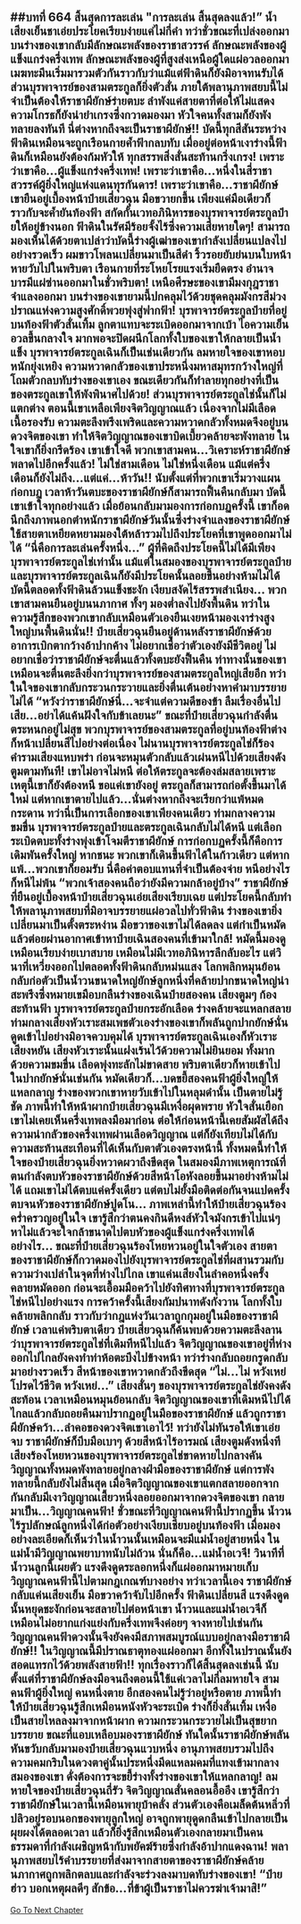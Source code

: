 ##บทที่ 664 สิ้นสุดการละเล่น
"การละเล่น สิ้นสุดลงแล้ว!”
น้ำเสียงเย็นชาเอ่ยประโยคเรียบง่ายแค่ไม่กี่คำ ทว่าชั่วขณะที่เปล่งออกมาบนร่างของเขากลับมีลักษณะพลังของราชาสวรรค์ ลักษณะพลังของผู้แข็งแกร่งครึ่งเทพ ลักษณะพลังของผู้ที่สูงส่งเหนือผู้ใดแผ่อวลออกมา เมฆทะมึนเริ่มมารวมตัวกันราวกับว่าแม้แต่ฟ้าดินก็ยังมิอาจทนรับได้ ส่วนบุรพาจารย์ของสามตระกูลก็ยิ่งตัวสั่น ภายใต้พลานุภาพสยบนี้ไม่จำเป็นต้องให้ราชาผียักษ์ร่ายตบะ ลำพังแค่สายตาที่ต่อให้ไม่แสดงความโกรธก็ยังน่ายำเกรงซึ่งกวาดมองมา หัวใจคนทั้งสามก็ยังพังทลายลงทันที
นี่ต่างหากถึงจะเป็นราชาผียักษ์!!
บัดนี้ทุกสีสันระหว่างฟ้าดินเหมือนจะถูกเรือนกายค้ำฟ้ากลบทับ เมื่ออยู่ต่อหน้าเงาร่างนี้ฟ้าดินก็เหมือนยังต้องก้มหัวให้ ทุกสรรพสิ่งสั่นสะท้านกริ่งเกรง!
เพราะว่าเขาคือ...ผู้แข็งแกร่งครึ่งเทพ!
เพราะว่าเขาคือ...หนึ่งในสี่ราชาสวรรค์ผู้ยิ่งใหญ่แห่งแดนทุรกันดาร!
เพราะว่าเขาคือ...ราชาผียักษ์
เขายืนอยู่เบื้องหน้าป๋ายเสี่ยวฉุน มือขวายกขึ้น เพียงแค่มือเดียวก็ราวกับจะค้ำยันท้องฟ้า สกัดกั้นเวทอภินิหารของบุรพาจารย์ตระกูลป๋ายให้อยู่ข้างนอก ฟ้าดินในรัศมีร้อยจั้งไร้ซึ่งความเสียหายใดๆ!
สามารถมองเห็นได้ด้วยตาเปล่าว่าบัดนี้ร่างผู้เฒ่าของเขากำลังเปลี่ยนแปลงไปอย่างรวดเร็ว ผมขาวโพลนเปลี่ยนมาเป็นสีดำ ริ้วรอยยับย่นบนใบหน้าหายวับไปในพริบตา เรือนกายที่ระโหยโรยแรงเริ่มยืดตรง อำนาจบารมีแผ่ซ่านออกมาในชั่วพริบตา!
เหนือศีรษะของเขามีมงกุฎราชาจำแลงออกมา บนร่างของเขายามนี้ปกคลุมไว้ด้วยชุดคลุมมังกรสีม่วง ปราณแห่งความสูงศักดิ์พวยพุ่งสู่ฟากฟ้า!
บุรพาจารย์ตระกูลป๋ายที่อยู่บนท้องฟ้าตัวสั่นเทิ้ม ลูกตาแทบจะระเบิดออกมาจากเบ้า ไอความเย็นอวลขึ้นกลางใจ มากพอจะปิดผนึกโลกทั้งใบของเขาให้กลายเป็นน้ำแข็ง
บุรพาจารย์ตระกูลเฉินก็เป็นเช่นเดียวกัน ลมหายใจของเขาหอบหนักยุ่งเหยิง ความหวาดกลัวของเขาประหนึ่งมหาสมุทรกว้างใหญ่ที่โถมตัวกลบทับร่างของเขาเอง ขณะเดียวกันก็ทำลายทุกอย่างที่เป็นของตระกูลเขาให้พังพินาศไปด้วย!
ส่วนบุรพาจารย์ตระกูลไช่นั้นก็ไม่แตกต่าง ตอนนี้เขาเหลือเพียงจิตวิญญาณแล้ว เนื่องจากไม่มีเลือดเนื้อรองรับ ความตะลึงพรึงเพริดและความหวาดกลัวทั้งหมดจึงอยู่บนดวงจิตของเขา ทำให้จิตวิญญาณของเขาบิดเบี้ยวคล้ายจะพังทลาย ในใจเขาก็ยิ่งกรีดร้อง เขาเข้าใจดี พวกเขาสามคน...วิเคราะห์ราชาผียักษ์พลาดไปอีกครั้งแล้ว!
ไม่ใช่สามเดือน ไม่ใช่หนึ่งเดือน แม้แต่ครึ่งเดือนก็ยังไม่ถึง...แต่แค่...ห้าวัน!!
นับตั้งแต่ที่พวกเขาเริ่มวางแผนก่อกบฏ เวลาห้าวันตบะของราชาผียักษ์ก็สามารถฟื้นคืนกลับมา บัดนี้เขาเข้าใจทุกอย่างแล้ว เมื่อย้อนกลับมามองการก่อกบฏครั้งนี้ เขาก็อดนึกถึงภาพนอกตำหนักราชาผียักษ์วันนั้นซึ่งร่างจำแลงของราชาผียักษ์ใช้สายตาเหยียดหยามมองใต้หล้ารวมไปถึงประโยคที่เขาพูดออกมาไม่ได้
“นี่คือการละเล่นครั้งหนึ่ง...”
ผู้ที่คิดถึงประโยคนี้ไม่ได้มีเพียงบุรพาจารย์ตระกูลไช่เท่านั้น แม้แต่ในสมองของบุรพาจารย์ตระกูลป๋ายและบุรพาจารย์ตระกูลเฉินก็ยังมีประโยคนั้นลอยขึ้นอย่างห้ามไม่ได้ บัดนี้ตลอดทั้งฟ้าดินล้วนแข็งชะงัก เงียบสงัดไร้สรรพสำเนียง...
พวกเขาสามคนยืนอยู่บนนภากาศ ทั้งๆ มองต่ำลงไปยังพื้นดิน ทว่าในความรู้สึกของพวกเขากลับเหมือนตัวเองยืนเงยหน้ามองเงาร่างสูงใหญ่บนพื้นดินนั่น!!
ป๋ายเสี่ยวฉุนยืนอยู่ด้านหลังราชาผียักษ์ด้วยอาการเบิกตากว้างอ้าปากค้าง ไม่อยากเชื่อว่าตัวเองยังมีชีวิตอยู่ ไม่อยากเชื่อว่าราชาผียักษ์จะตื่นแล้วทั้งตบะยังฟื้นคืน ท่าทางนั้นของเขาเหมือนจะตื่นตะลึงยิ่งกว่าบุรพาจารย์ของสามตระกูลใหญ่เสียอีก
ทว่าในใจของเขากลับกระวนกระวายและยิ่งตื่นเต้นอย่างหาคำมาบรรยายไม่ได้
“หวังว่าราชาผียักษ์นี่...จะจำแต่ความดีของข้า ลืมเรื่องอื่นไปเสีย...อย่าได้แค้นฝังใจกับข้าเลยนะ” ขณะที่ป๋ายเสี่ยวฉุนกำลังตื่นตระหนกอยู่ไม่สุข พวกบุรพาจารย์ของสามตระกูลที่อยู่บนท้องฟ้าต่างก็หน้าเปลี่ยนสีไปอย่างต่อเนื่อง ไม่นานบุรพาจารย์ตระกูลไช่ก็ร้องคำรามเสียงแหบพร่า ก่อนจะหมุนตัวกลับแล้วเผ่นหนีไปด้วยเสียงดังตูมตามทันที!
เขาไม่อาจไม่หนี ต่อให้ตระกูลจะต้องล่มสลายเพราะเหตุนี้เขาก็ยังต้องหนี ขอแค่เขายังอยู่ ตระกูลก็สามารถก่อตั้งขึ้นมาได้ใหม่ แต่หากเขาตายไปแล้ว...นั่นต่างหากถึงจะเรียกว่าแพ้หมดกระดาน
ทว่านี่เป็นการเลือกของเขาเพียงคนเดียว ท่ามกลางความขมขื่น บุรพาจารย์ตระกูลป๋ายและตระกูลเฉินกลับไม่ได้หนี แต่เลือกระเบิดตบะทั้งร่างพุ่งเข้าโจมตีราชาผียักษ์
การก่อกบฏครั้งนี้ก็คือการเดิมพันครั้งใหญ่ หากชนะ พวกเขาก็เดินขึ้นฟ้าได้ในก้าวเดียว แต่หากแพ้...พวกเขาก็ยอมรับ นี่คือค่าตอบแทนที่จำเป็นต้องจ่าย หนีอย่างไรก็หนีไม่พ้น
“พวกเจ้าสองคนถือว่ายังมีความกล้าอยู่บ้าง” ราชาผียักษ์ที่ยืนอยู่เบื้องหน้าป๋ายเสี่ยวฉุนเอ่ยเสียงเรียบเฉย แต่ประโยคนี้กลับทำให้พลานุภาพสยบที่มิอาจบรรยายแผ่อวลไปทั่วฟ้าดิน
ร่างของเขายิ่งเปลี่ยนมาเป็นตั้งตระหง่าน มือขวาของเขาไม่ได้ลดลง แต่กำเป็นหมัดแล้วต่อยผ่านอากาศเข้าหาป๋ายเฉินสองคนที่เข้ามาใกล้!
หมัดนี้มองดูเหมือนเรียบง่ายเบาสบาย เหมือนไม่มีเวทอภินิหารลึกลับอะไร แต่วินาที่เหวี่ยงออกไปตลอดทั้งฟ้าดินกลับหม่นแสง โลกพลิกหมุนย้อนกลับก่อตัวเป็นน้ำวนขนาดใหญ่ยักษ์ลูกหนึ่งที่คล้ายปากขนาดใหญ่น่าสะพรึงซึ่งหมายเขมือบกลืนร่างของเฉินป๋ายสองคน
เสียงตูมๆ ก้องสะท้านฟ้า บุรพาจารย์ตระกูลป๋ายกระอักเลือด ร่างคล้ายจะแหลกสลาย ท่ามกลางเสียงหัวเราะสมเพชตัวเองร่างของเขาก็พลันถูกปากยักษ์นั่นดูดเข้าไปอย่างมิอาจควบคุมได้ บุรพาจารย์ตระกูลเฉินเองก็หัวเราะเสียงหยัน เสียงหัวเราะนั้นแฝงเร้นไว้ด้วยความไม่ยินยอม ทั้งมากด้วยความขมขื่น เลือดพุ่งทะลักไม่ขาดสาย พริบตาเดียวก็หายเข้าไปในปากยักษ์นั่นเช่นกัน
หมัดเดียวก็...บดขยี้สองคนฟ้าผู้ยิ่งใหญ่ให้แหลกลาญ ร่างของพวกเขาหายวับเข้าไปในหลุมดำนั้น เป็นตายไม่รู้ชัด
ภาพนี้ทำให้หน้าผากป๋ายเสี่ยวฉุนมีเหงื่อผุดพราย หัวใจสั่นเยือก เขาไม่เคยเห็นครึ่งเทพลงมือมาก่อน ต่อให้ก่อนหน้านี้เคยสัมผัสได้ถึงความน่ากลัวของครึ่งเทพผ่านเลือดวิญญาณ แต่ก็ยังเทียบไม่ได้กับความสะท้านสะเทือนที่ได้เห็นกับตาตัวเองตรงหน้านี้
ทั้งหมดนี้ทำให้ใจของป๋ายเสี่ยวฉุนยิ่งหวาดผวาถึงขีดสุด ในสมองมีภาพเหตุการณ์ที่ตนกำลังตบหัวของราชาผียักษ์ด้วยสีหน้าโอหังลอยขึ้นมาอย่างห้ามไม่ได้ แถมเขาไม่ได้ตบแค่ครั้งเดียว แต่ตบไม่ยั้งมือติดต่อกันจนแปดครั้ง ตบจนหัวของราชาผียักษ์ปูดโน...
ภาพเหล่านี้ทำให้ป๋ายเสี่ยวฉุนร้องคร่ำครวญอยู่ในใจ เขารู้สึกว่าตนคงกินดีหงส์หัวใจมังกรเข้าไปแน่ๆ หาไม่แล้วจะใจกล้าขนาดไปตบหัวของผู้แข็งแกร่งครึ่งเทพได้อย่างไร...
ขณะที่ป๋ายเสี่ยวฉุนร้องโหยหวนอยู่ในใจตัวเอง สายตาของราชาผียักษ์ก็กวาดมองไปยังบุรพาจารย์ตระกูลไช่ที่ผสานรวมกับความว่างเปล่าในจุดที่ห่างไปไกล เขาแค่นเสียงในลำคอหนึ่งครั้ง คลายหมัดออก ก่อนจะเอื้อมมือคว้าไปยังทิศทางที่บุรพาจารย์ตระกูลไช่หนีไปอย่างแรง
การคว้าครั้งนี้เสียงกัมปนาทดังกังวาน โลกทั้งใบคล้ายพลิกกลับ ราวกับว่ากฎแห่งวันเวลาถูกกุมอยู่ในมือของราชาผียักษ์
เวลาแค่พริบตาเดียว ป๋ายเสี่ยวฉุนก็ค้นพบด้วยความตะลึงลานว่าบุรพาจารย์ตระกูลไช่ที่เดิมทีหนีไปแล้ว จิตวิญญาณของเขาอยู่ที่ห่างออกไปไกลยังคงทำท่าห้อตะบึงไปข้างหน้า ทว่าร่างกลับถอยกรูดกลับมาอย่างรวดเร็ว สีหน้าของเขาหวาดกลัวถึงขีดสุด
“ไม่...ไม่ หวังเหย่โปรดไว้ชีวิต หวังเหย่...” เสียงสั่นๆ ของบุรพาจารย์ตระกูลไช่ยังคงดังสะท้อน เวลาเหมือนหมุนย้อนกลับ จิตวิญญาณของเขาที่เดิมหนีไปได้ไกลแล้วกลับถอยคืนมาปรากฏอยู่ในมือของราชาผียักษ์ แล้วถูกราชาผียักษ์คว้า...ลำคอของดวงจิตเขาเอาไว้!
ทว่ายังไม่ทันรอให้เขาเอ่ยจบ ราชาผียักษ์ก็บีบมือเบาๆ ด้วยสีหน้าไร้อารมณ์ เสียงตูมดังหนึ่งที เสียงร้องโหยหวนของบุรพาจารย์ตระกูลไช่ขาดหายไปกลางคัน วิญญาณทั้งหมดพังทลายอยู่กลางฝ่ามือของราชาผียักษ์
แต่การพังทลายนี้กลับยังไม่สิ้นสุด เมื่อจิตวิญญาณของเขาแตกสลายออกจากกันกลับมีเงาวิญญาณเสี้ยวหนึ่งลอยออกมาจากดวงจิตของเขา กลายมาเป็น...วิญญาณคนฟ้า!
ชั่วขณะที่วิญญาณคนฟ้านี้ปรากฏขึ้น น้ำวนไร้รูปลักษณ์ลูกหนึ่งได้ก่อตัวอย่างเงียบเชียบอยู่บนท้องฟ้า เมื่อมองอย่างละเอียดก็เห็นว่าในน้ำวนนั้นเหมือนจะมีแม่น้ำอยู่สายหนึ่ง ในแม่น้ำมีวิญญาณพยาบาทนับไม่ถ้วน นั่นก็คือ...แม่น้ำอเวจี!
วินาทีที่น้ำวนลูกนี้เผยตัว แรงดึงดูดระลอกหนึ่งก็แผ่ออกมาหมายเก็บวิญญาณคนฟ้านี้ไปตามกฎเกณฑ์บางอย่าง ทว่าเวลานี้เอง ราชาผียักษ์กลับแค่นเสียงเย็น มือขวาคว้าจับไปอีกครั้ง ฟ้าดินเปลี่ยนสี แรงดึงดูดนั้นหยุดชะงักก่อนจะสลายไปต่อหน้าเขา น้ำวนและแม่น้ำอเวจีก็เหมือนไม่อยากแก่งแย่งกับครึ่งเทพจึงค่อยๆ จางหายไปเช่นกัน วิญญาณคนฟ้าดวงนั้นจึงยังคงมีสภาพสมบูรณ์แบบอยู่กลางมือราชาผียักษ์!!
ในวิญญาณนี้มีปราณธาตุทองแผ่ออกมา อีกทั้งในปราณนั้นยังสอดแทรกไว้ด้วยพลังสายฟ้า!!
ทุกเรื่องราวก็ได้สิ้นสุดลงเช่นนี้ นับตั้งแต่ที่ราชาผียักษ์ลงมือจนถึงตอนนี้ใช้แค่เวลาไม่กี่ลมหายใจ สามคนฟ้าผู้ยิ่งใหญ่ คนหนึ่งตาย อีกสองคนไม่รู้ว่าอยู่หรือตาย
ภาพนี้ทำให้ป๋ายเสี่ยวฉุนรู้สึกเหมือนหนังหัวจะระเบิด ร่างก็ยิ่งสั่นเทิ้ม เหงื่อเป็นสายไหลลงมาจากหน้าผาก ความกระวนกระวายไม่เป็นสุขยากบรรยาย ขณะที่แอบเหลือบมองราชาผียักษ์ ทันใดนั้นราชาผียักษ์พลันหันขวับกลับมามองป๋ายเสี่ยวฉุนแวบหนึ่ง อานุภาพสยบรวมไปถึงความคมกริบในดวงตาคู่นั้นประหนึ่งมีดแหลมคมที่แทงเข้ามากลางสมองของเขา ดั่งต้องการจะขยี้ร่างทั้งร่างของเขาให้แหลกลาญ!
ลมหายใจของป๋ายเสี่ยวฉุนถี่รัว จิตวิญญาณสั่นคลอนอื้ออึง เขารู้สึกว่าราชาผียักษ์ในเวลานี้เหมือนพายุบ้าคลั่ง ส่วนตัวเองคือเมล็ดต้นหลิ่วที่ปลิวอยู่รอบนอกของพายุลูกใหญ่ อาจถูกพายุดูดกลืนเข้าไปกลายเป็นผุยผงได้ตลอดเวลา แล้วก็ยิ่งรู้สึกเหมือนตัวเองกลายมาเป็นคนธรรมดาที่กำลังเผชิญหน้ากับพยัคฆ์ร้ายซึ่งกำลังอ้าปากแดงฉาน!
พลานุภาพสยบไร้คำบรรยายที่ส่งมาจากสายตาของราชาผียักษ์คล้ายนภากาศถูกพลิกตลบและกำลังจะร่วงลงมาบดทับร่างของเขา!
“ป๋ายฮ่าว บอกเหตุผลดีๆ สักข้อ...ที่ข้าผู้เป็นราชาไม่ควรฆ่าเจ้ามาสิ!”
------


[Go To Next Chapter]( ./102.md)